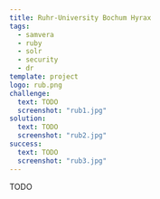 ```yaml
---
title: Ruhr-University Bochum Hyrax
tags:
  - samvera
  - ruby
  - solr
  - security
  - dr
template: project
logo: rub.png
challenge:
  text: TODO
  screenshot: "rub1.jpg"
solution:
  text: TODO
  screenshot: "rub2.jpg"
success:
  text: TODO
  screenshot: "rub3.jpg"
---
```


TODO